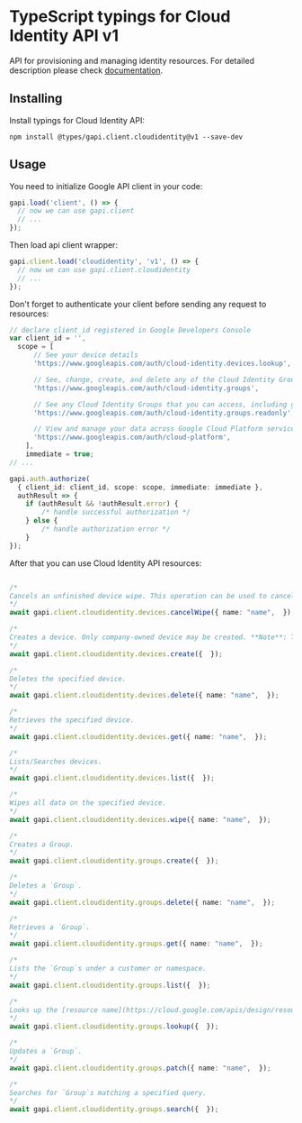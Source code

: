 # TypeScript typings for Cloud Identity API v1

API for provisioning and managing identity resources.
For detailed description please check [documentation](https://cloud.google.com/identity/).

## Installing

Install typings for Cloud Identity API:

```
npm install @types/gapi.client.cloudidentity@v1 --save-dev
```

## Usage

You need to initialize Google API client in your code:

```typescript
gapi.load('client', () => {
  // now we can use gapi.client
  // ...
});
```

Then load api client wrapper:

```typescript
gapi.client.load('cloudidentity', 'v1', () => {
  // now we can use gapi.client.cloudidentity
  // ...
});
```

Don't forget to authenticate your client before sending any request to resources:

```typescript
// declare client_id registered in Google Developers Console
var client_id = '',
  scope = [ 
      // See your device details
      'https://www.googleapis.com/auth/cloud-identity.devices.lookup',

      // See, change, create, and delete any of the Cloud Identity Groups that you can access, including the members of each group
      'https://www.googleapis.com/auth/cloud-identity.groups',

      // See any Cloud Identity Groups that you can access, including group members and their emails
      'https://www.googleapis.com/auth/cloud-identity.groups.readonly',

      // View and manage your data across Google Cloud Platform services
      'https://www.googleapis.com/auth/cloud-platform',
    ],
    immediate = true;
// ...

gapi.auth.authorize(
  { client_id: client_id, scope: scope, immediate: immediate },
  authResult => {
    if (authResult && !authResult.error) {
        /* handle successful authorization */
    } else {
        /* handle authorization error */
    }
});
```

After that you can use Cloud Identity API resources:

```typescript

/*
Cancels an unfinished device wipe. This operation can be used to cancel device wipe in the gap between the wipe operation returning success and the device being wiped. This operation is possible when the device is in a "pending wipe" state. The device enters the "pending wipe" state when a wipe device command is issued, but has not yet been sent to the device. The cancel wipe will fail if the wipe command has already been issued to the device.
*/
await gapi.client.cloudidentity.devices.cancelWipe({ name: "name",  });

/*
Creates a device. Only company-owned device may be created. **Note**: This method is available only to customers who have one of the following SKUs: Enterprise Standard, Enterprise Plus, Enterprise for Education, and Cloud Identity Premium
*/
await gapi.client.cloudidentity.devices.create({  });

/*
Deletes the specified device.
*/
await gapi.client.cloudidentity.devices.delete({ name: "name",  });

/*
Retrieves the specified device.
*/
await gapi.client.cloudidentity.devices.get({ name: "name",  });

/*
Lists/Searches devices.
*/
await gapi.client.cloudidentity.devices.list({  });

/*
Wipes all data on the specified device.
*/
await gapi.client.cloudidentity.devices.wipe({ name: "name",  });

/*
Creates a Group.
*/
await gapi.client.cloudidentity.groups.create({  });

/*
Deletes a `Group`.
*/
await gapi.client.cloudidentity.groups.delete({ name: "name",  });

/*
Retrieves a `Group`.
*/
await gapi.client.cloudidentity.groups.get({ name: "name",  });

/*
Lists the `Group`s under a customer or namespace.
*/
await gapi.client.cloudidentity.groups.list({  });

/*
Looks up the [resource name](https://cloud.google.com/apis/design/resource_names) of a `Group` by its `EntityKey`.
*/
await gapi.client.cloudidentity.groups.lookup({  });

/*
Updates a `Group`.
*/
await gapi.client.cloudidentity.groups.patch({ name: "name",  });

/*
Searches for `Group`s matching a specified query.
*/
await gapi.client.cloudidentity.groups.search({  });
```

